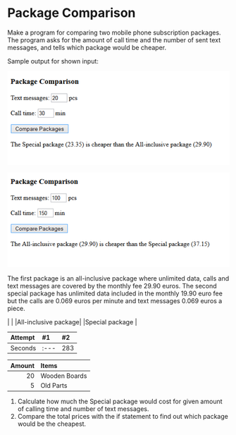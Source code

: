 # Package Comparison

Make a program for comparing two mobile phone subscription packages. The program asks for the amount of call time and the number of sent text messages, and tells which package would be cheaper.

Sample output for shown input:

![Package_comparison](./06.03a.png)

![Package_comparison](./06.03b.png)

The first package is an all-inclusive package where unlimited data, calls and text messages are covered by the monthly fee 29.90 euros. The second special package has unlimited data included in the monthly 19.90 euro fee but the calls are 0.069 euros per minute and text messages 0.069 euros a piece.

|                     |
|All-inclusive package|
|Special package      |

| Attempt | #1   | #2    |
| :---   | :---  | :---  |
| Seconds | :--- | 283   |

Amount | Items
------:|:-----
    20 | Wooden Boards
     5 | Old Parts


1. Calculate how much the Special package would cost for given amount of calling time and number of text messages.
2. Compare the total prices with the if statement to find out which package would be the cheapest.